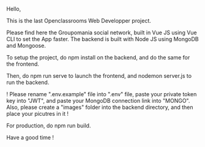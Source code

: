 Hello, 

This is the last Openclassrooms Web Developper project.

Please find here the Groupomania social network, built in Vue JS using Vue CLI to set the App faster.
The backend is built with Node JS using MongoDB and Mongoose.

To setup the project, do npm install on the backend, and do the same for the frontend.

Then, do npm run serve to launch the frontend, and nodemon server.js to run the backend.


! Please rename ".env.example" file into ".env" file, paste your private token key into "JWT", and paste your MongoDB connection link into "MONGO".
Also, please create a "images" folder into the backend directory, and then place your picutres in it ! 


For production, do npm run build.

Have a good time !

